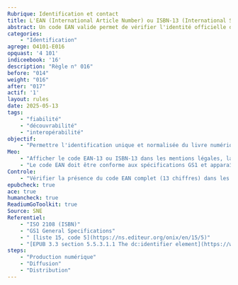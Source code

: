 ```yaml
---
Rubrique: Identification et contact
title: L'EAN (International Article Number) ou ISBN-13 (International Standard Book Number)identifiant le livre numérique est clairement indiqué. 
abstract: Un code EAN valide permet de vérifier l'identité officielle du produit et sa disponibilité dans les systèmes de référencement internationaux.
categories: 
    - "Identification"
agrege: O4101-E016
opquast: '4 101'
indiceebook: '16'
description: "Règle n° 016"
before: "014"
weight: "016"
after: "017"
actif: '1'
layout: rules
date: 2025-05-13
tags: 
    - "fiabilité"
    - "découvrabilité"
    - "interopérabilité"
objectif: 
    - "Permettre l'identification unique et normalisée du livre numérique dans les circuits de distribution, de gestion commerciale, de catalogage et d'archivage."
Meo: 
    - "Afficher le code EAN-13 ou ISBN-13 dans les mentions légales, la page produit ou les métadonnées techniques. Cette information est obligatoire pour les publications commercialisées."
    - "Le code EAN doit être conforme aux spécifications GS1 et apparaître dans les métadonnées ONIX pour l'interopérabilité des systèmes de gestion éditoriale."
Controle: 
    - "Vérifier la présence du code EAN complet (13 chiffres) dans les métadonnées du fichier EPUB/PDF, sur la couverture numérique et dans les mentions techniques du livre."
epubcheck: true
ace: true
humancheck: true
ReadiumGoToolkit: true
Source: SNE
Referentiel: 
    - "ISO 2108 (ISBN)"
    - "GS1 General Specifications"
    - " [liste 15, code 5](https://ns.editeur.org/onix/en/15/5)"
    - "[EPUB 3.3 section 5.5.3.1.1 The dc:identifier element](https://www.w3.org/TR/epub-33/#sec-opf-dcidentifier)"
steps: 
    - "Production numérique"
    - "Diffusion"
    - "Distribution"
---
```

